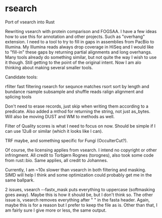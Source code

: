 # rsearch
Port of vsearch into Rust

Rewriting vsearch with protein comparison and FOGSAA. I have a few ideas how to use this for annotation and other projects. Such as "overhang" extension. I need to a tool to try to fill in gaps in assemblies from PacBio to Illumina. My Illumina reads always drop coverage in HiSeq and I would like to "fill-in" these gaps by returning partial alignments and long overhangs. Many tools already do something similar, but not quite the way I wish to use it though. Still getting to the point of the original intent. Now I am alo thinking about making several smaller tools. 

Candidate tools:

rfilter      fast filtering
rsearch      for sequnce matches
rsort        sort by length and bundance
rsample      subsample and shuffle reads
ralign       alignment and splicing tools 

Don't need to erase records, just skip when writing them according to a predicate. Also added a mthod for returning the string, not just as_bytes. Will also be moving DUST and WM to methods as well. 

Filter of Quality scores is what I need to focus on now. Should be simple if I can use 12u8 or similar (which it looks like I can).

TRF maybe, and something specific for Fungi (OcculterCut?). 

Of course, the licensing applies from vsearch. I intend no copyright or other infringment. All credit to Torbjørn Rognes (torognes), also took some code from rust::bio. Same applies, all credit to Johannes. 

Currently, I am ~10x slower than vsearch in both filtering and masking. SIMD will help I think and some optimization could probably get me in the same ballpark. 

2 issues, vsearch --fastx_mask puts everything to uppercase (softmasking goes away). Maybe this is how it should be, but I don't think so. The other issue is, vsearch removes everything after " " in the fasta header. Again, maybe this is for a reason but I prefer to keep the file as is. Other than that, I am fairly sure I give more or less, the same output. 
